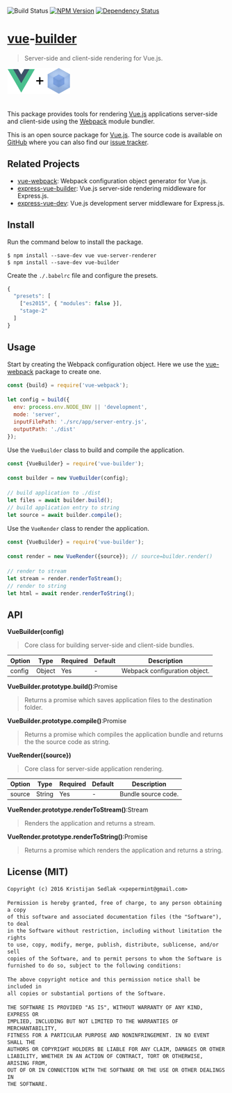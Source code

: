 ![Build Status](https://travis-ci.org/xpepermint/vue-builder.svg?branch=master)&nbsp;[![NPM Version](https://badge.fury.io/js/vue-builder.svg)](https://badge.fury.io/js/vue-builder)&nbsp;[![Dependency Status](https://gemnasium.com/xpepermint/vue-builder.svg)](https://gemnasium.com/xpepermint/vue-builder)

# [vue](http://vuejs.org)-[builder](https://webpack.github.io)

> Server-side and client-side rendering for Vue.js.

<img src="logo.png" height="60" style="margin-bottom: 20px" />

This package provides tools for rendering [Vue.js](http://vuejs.org) applications server-side and client-side using the [Webpack](https://webpack.github.io) module bundler.

This is an open source package for [Vue.js](http://vuejs.org/). The source code is available on [GitHub](https://github.com/xpepermint/vue-builder) where you can also find our [issue tracker](https://github.com/xpepermint/vue-builder/issues).

## Related Projects

* [vue-webpack](https://github.com/xpepermint/vue-webpack): Webpack configuration object generator for Vue.js.
* [express-vue-builder](https://github.com/xpepermint/express-vue-builder): Vue.js server-side rendering middleware for Express.js.
* [express-vue-dev](https://github.com/xpepermint/express-vue-dev): Vue.js development server middleware for Express.js.

## Install

Run the command below to install the package.

```
$ npm install --save-dev vue vue-server-renderer
$ npm install --save-dev vue-builder
```

Create the `./.babelrc` file and configure the presets.

```js
{
  "presets": [
    ["es2015", { "modules": false }],
    "stage-2"
  ]
}
```

## Usage

Start by creating the Webpack configuration object. Here we use the [vue-webpack](https://github.com/xpepermint/vue-webpack) package to create one.

```js
const {build} = require('vue-webpack');

let config = build({
  env: process.env.NODE_ENV || 'development',
  mode: 'server',
  inputFilePath: './src/app/server-entry.js',
  outputPath: './dist'
});
```

Use the `VueBuilder` class to build and compile the application.

```js
const {VueBuilder} = require('vue-builder');

const builder = new VueBuilder(config);

// build application to ./dist
let files = await builder.build();
// build application entry to string
let source = await builder.compile();
```

Use the `VueRender` class to render the application.

```js
const {VueBuilder} = require('vue-builder');

const render = new VueRender({source}); // source=builder.render()

// render to stream
let stream = render.renderToStream();
// render to string
let html = await render.renderToString();
```

## API

**VueBuilder(config)**

> Core class for building server-side and client-side bundles.

| Option | Type | Required | Default | Description
|--------|------|----------|---------|------------
| config | Object | Yes | - | Webpack configuration object.

**VueBuilder.prototype.build()**:Promise

> Returns a promise which saves application files to the destination folder.

**VueBuilder.prototype.compile()**:Promise

> Returns a promise which compiles the application bundle and returns the the source code as string.

**VueRender({source})**

> Core class for server-side application rendering.

| Option | Type | Required | Default | Description
|--------|------|----------|---------|------------
| source | String | Yes | - | Bundle source code.

**VueRender.prototype.renderToStream()**:Stream

> Renders the application and returns a stream.

**VueRender.prototype.renderToString()**:Promise

> Returns a promise which renders the application and returns a string.

## License (MIT)

```
Copyright (c) 2016 Kristijan Sedlak <xpepermint@gmail.com>

Permission is hereby granted, free of charge, to any person obtaining a copy
of this software and associated documentation files (the "Software"), to deal
in the Software without restriction, including without limitation the rights
to use, copy, modify, merge, publish, distribute, sublicense, and/or sell
copies of the Software, and to permit persons to whom the Software is
furnished to do so, subject to the following conditions:

The above copyright notice and this permission notice shall be included in
all copies or substantial portions of the Software.

THE SOFTWARE IS PROVIDED "AS IS", WITHOUT WARRANTY OF ANY KIND, EXPRESS OR
IMPLIED, INCLUDING BUT NOT LIMITED TO THE WARRANTIES OF MERCHANTABILITY,
FITNESS FOR A PARTICULAR PURPOSE AND NONINFRINGEMENT. IN NO EVENT SHALL THE
AUTHORS OR COPYRIGHT HOLDERS BE LIABLE FOR ANY CLAIM, DAMAGES OR OTHER
LIABILITY, WHETHER IN AN ACTION OF CONTRACT, TORT OR OTHERWISE, ARISING FROM,
OUT OF OR IN CONNECTION WITH THE SOFTWARE OR THE USE OR OTHER DEALINGS IN
THE SOFTWARE.
```
